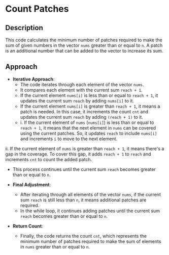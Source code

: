 # Count Patches

## Description

This code calculates the minimum number of patches required to make the sum of given numbers in the vector `nums` greater than or equal to `n`. A patch is an additional number that can be added to the vector to increase its sum.

## Approach

- **Iterative Approach**:
  - The code iterates through each element of the vector `nums`.
  - It compares each element with the current sum `reach + 1`.
  - If the current element `nums[i]` is less than or equal to `reach + 1`, it updates the current sum `reach` by adding `nums[i]` to it.
  - If the current element `nums[i]` is greater than `reach + 1`, it means a patch is needed. In this case, it increments the count `cnt` and updates the current sum `reach` by adding `(reach + 1)` to it.
  -  i. If the current element of `nums` (`nums[i]`) is less than or equal to `reach + 1`, it means that the next element in `nums` can be covered using the current patches. So, it updates `reach` to include `nums[i]` and increments `i` to move to the next element.
 
 ii. If the current element of `nums` is greater than `reach + 1`, it means there's a gap in the coverage. To cover this gap, it adds `reach + 1` to `reach` and increments `cnt` to count the added patch.

  - This process continues until the current sum `reach` becomes greater than or equal to `n`.

- **Final Adjustment**:
  - After iterating through all elements of the vector `nums`, if the current sum `reach` is still less than `n`, it means additional patches are required.
  - In the while loop, it continues adding patches until the current sum `reach` becomes greater than or equal to `n`.

- **Return Count**:
  - Finally, the code returns the count `cnt`, which represents the minimum number of patches required to make the sum of elements in `nums` greater than or equal to `n`.


